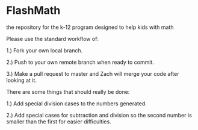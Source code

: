 FlashMath
=========


the repository for the k-12 program designed to help kids with math


Please use the standard workflow of:


  1.) Fork your own local branch.
  
  2.) Push to your own remote branch when ready to commit.
  
  3.) Make a pull request to master and Zach will merge your code after looking at it.
  
  
There are some things that should really be done:


  1.) Add special division cases to the numbers generated.
  
  2.) Add special cases for subtraction and division so the second number is smaller than the first for easier difficulties.
